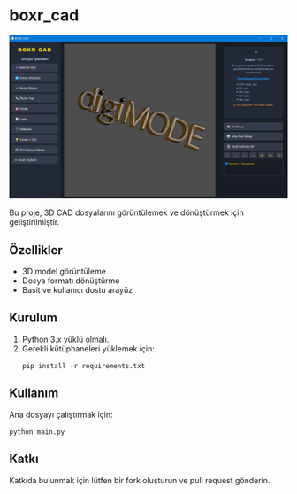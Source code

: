 # boxr_cad

![Uygulama Ekran Görüntüsü](image.png)

Bu proje, 3D CAD dosyalarını görüntülemek ve dönüştürmek için geliştirilmiştir.

## Özellikler
- 3D model görüntüleme
- Dosya formatı dönüştürme
- Basit ve kullanıcı dostu arayüz

## Kurulum
1. Python 3.x yüklü olmalı.
2. Gerekli kütüphaneleri yüklemek için:
   ```
   pip install -r requirements.txt
   ```

## Kullanım
Ana dosyayı çalıştırmak için:
```
python main.py
```

## Katkı
Katkıda bulunmak için lütfen bir fork oluşturun ve pull request gönderin.
